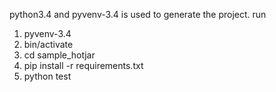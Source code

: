 python3.4 and pyvenv-3.4 is used to generate the project.
run
1) pyvenv-3.4
2) bin/activate
3) cd sample_hotjar
4) pip install -r requirements.txt
5) python test
